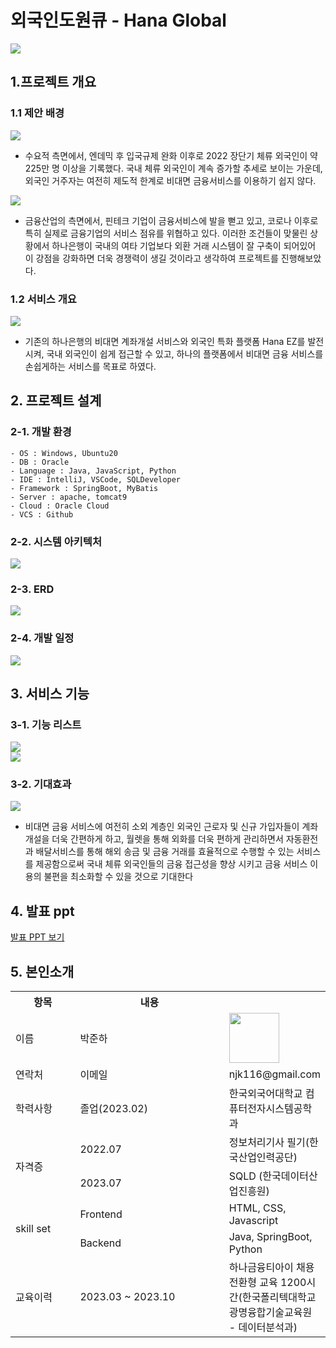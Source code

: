 # 외국인도원큐 - Hana Global

<img src="./readme/image1.png"/>

## 1.프로젝트 개요
### 1.1 제안 배경

<img src="image3.png"/>

- 수요적 측면에서, 엔데믹 후 입국규제 완화 이후로 2022 장단기 체류 외국인이 약 225만 명 이상을 기록했다. 국내 체류 외국인이 계속 증가할 추세로 보이는 가운데, 외국인 거주자는 여전히 제도적 한계로 비대면 금융서비스를 이용하기 쉽지 않다.


<img src="image4.png"/>

- 금융산업의 측면에서, 핀테크 기업이 금융서비스에 발을 뻗고 있고, 코로나 이후로 특히 실제로 금융기업의 서비스 점유를 위협하고 있다. 이러한 조건들이 맞물린 상황에서 하나은행이 국내의 여타 기업보다 외환 거래 시스템이 잘 구축이 되어있어 이 강점을 강화하면 더욱 경쟁력이 생길 것이라고 생각하여 프로젝트를 진행해보았다.

### 1.2 서비스 개요
<img src="image2.png"/>

- 기존의 하나은행의 비대면 계좌개설 서비스와 외국인 특화 플랫폼 Hana EZ를 발전시켜, 국내 외국인이 쉽게 접근할 수 있고, 하나의 플랫폼에서 비대면 금융 서비스를 손쉽게하는 서비스를 목표로 하였다.

## 2. 프로젝트 설계

### 2-1. 개발 환경
```
- OS : Windows, Ubuntu20
- DB : Oracle
- Language : Java, JavaScript, Python
- IDE : IntelliJ, VSCode, SQLDeveloper
- Framework : SpringBoot, MyBatis
- Server : apache, tomcat9
- Cloud : Oracle Cloud
- VCS : Github
```

### 2-2. 시스템 아키텍처

<img src="image5.png"/>

### 2-3. ERD

<img src="image6.png"/>

### 2-4. 개발 일정

<img src="image7.png"/>

## 3. 서비스 기능

### 3-1. 기능 리스트
<img src="image11.png"/>
<br/>
<img src="image8.png"/>


### 3-2. 기대효과

<img src="image12.png"/>

- 비대면 금융 서비스에 여전히 소외 계층인 외국인 근로자 및 신규 가입자들이 계좌 개설을 더욱 간편하게 하고, 월렛을 통해 외화를 더욱 편하게 관리하면서 자동환전과 배달서비스를 통해 해외 송금 및 금융 거래를 효율적으로 수행할 수 있는 서비스를 제공함으로써 국내 체류 외국인들의 금융 접근성을 향상 시키고 금융 서비스 이용의 불편을 최소화할 수 있을 것으로 기대한다


## 4. 발표 ppt
[발표 PPT 보기](외국인도원큐_박준하.pdf)

## 5. 본인소개

<table>
    <tr>
        <th style="width: 160px;">항목</th>
        <th style="width: 400px;">내용</th>
        <th></th>
    </tr>
    <tr>
        <td>이름</td>
        <td>박준하</td>
        <td><img src="profile.jpg" width="80" /></td>
    </tr>
    <tr>
        <td>연락처</td>
        <td>이메일</td>
        <td>njk116@gmail.com</td>
    </tr>
    <tr>
        <td>학력사항</td>
        <td>졸업(2023.02)</td>
        <td>한국외국어대학교 컴퓨터전자시스템공학과</td>
    </tr>
    <tr>
        <td rowspan="2">자격증</td>
        <td>2022.07</td>
        <td>정보처리기사 필기(한국산업인력공단)</td>
    <tr>
        <td>2023.07</td>
        <td>SQLD (한국데이터산업진흥원)</td>
    </tr>
    <tr>
        <td rowspan="2">skill set</td>
        <td>Frontend</td>
        <td>HTML, CSS, Javascript</td>
    </tr>
    <tr>
        <td>Backend</td>
        <td>Java, SpringBoot, Python</td>
    </tr>
    <tr>
        <td rowspan="1">교육이력</td>
        <td>2023.03 ~ 2023.10</td>
        <td>하나금융티아이 채용전환형 교육 1200시간(한국폴리텍대학교 광명융합기술교육원 - 데이터분석과)</td>
    </tr>
</table>